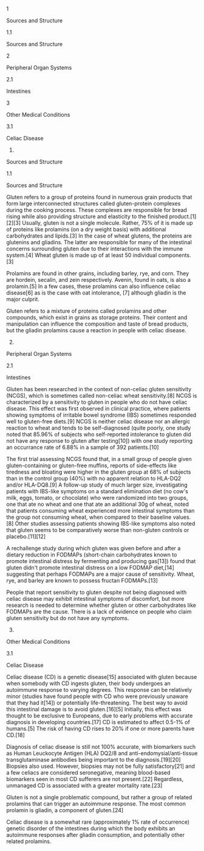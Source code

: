 1

Sources and Structure

1.1

Sources and Structure

2

Peripheral Organ Systems

2.1

Intestines

3

Other Medical Conditions

3.1

Celiac Disease

1.

Sources and Structure

1.1

Sources and Structure

Gluten refers to a group of proteins found in numerous grain products that form large interconnected structures called gluten-protein complexes during the cooking process. These complexes are responsible for bread rising while also providing structure and elasticity to the finished product.[1][2][3] Usually, gluten is not a single molecule. Rather, 75% of it is made up of proteins like prolamins (on a dry weight basis) with additional carbohydrates and lipids.[3] In the case of wheat glutens, the proteins are glutenins and gliadins. The latter are responsible for many of the intestinal concerns surrounding gluten due to their interactions with the immune system.[4] Wheat gluten is made up of at least 50 individual components.[3]

Prolamins are found in other grains, including barley, rye, and corn. They are hordein, secalin, and zein respectively. Avenin, found in oats, is also a prolamin.[5] In a few cases, these prolamins can also influence celiac disease[6] as is the case with oat intolerance, [7] although gliadin is the major culprit.

Gluten refers to a mixture of proteins called prolamins and other compounds, which exist in grains as storage proteins. Their content and manipulation can influence the composition and taste of bread products, but the gliadin prolamins cause a reaction in people with celiac disease.

2.

Peripheral Organ Systems

2.1

Intestines

Gluten has been researched in the context of non-celiac gluten sensitivity (NCGS), which is sometimes called non-celiac wheat sensitivity.[8] NCGS is characterized by a sensitivity to gluten in people who do not have celiac disease. This effect was first observed in clinical practice, where patients showing symptoms of irritable bowel syndrome (IBS) sometimes responded well to gluten-free diets.[9] NCGS is neither celiac disease nor an allergic reaction to wheat and tends to be self-diagnosed (quite poorly, one study noted that 85.96% of subjects who self-reported intolerance to gluten did not have any response to gluten after testing[10]) with one study reporting an occurrance rate of 6.88% in a sample of 392 patients.[10]

The first trial assessing NCGS found that, in a small group of people given gluten-containing or gluten-free muffins, reports of side-effects like tiredness and bloating were higher in the gluten group at 68% of subjects than in the control group (40%) with no apparent relation to HLA-DQ2 and/or HLA-DQ8.[9] A follow-up study of much larger size, investigating patients with IBS-like symptoms on a standard elimination diet (no cow's milk, eggs, tomato, or chocolate) who were randomized into two groups, one that ate no wheat and one that ate an additional 30g of wheat, noted that patients consuming wheat experienced more intestinal symptoms than the group not consuming wheat, when compared to their baseline values.[8] Other studies assessing patients showing IBS-like symptoms also noted that gluten seems to be comparatively worse than non-gluten controls or placebo.[11][12]

A rechallenge study during which gluten was given before and after a dietary reduction in FODMAPs (short-chain carbohydrates known to promote intestinal distress by fermenting and producing gas[13]) found that gluten didn't promote intestinal distress on a low FODMAP diet,[14] suggesting that perhaps FODMAPs are a major cause of sensitivity. Wheat, rye, and barley are known to possess fructan FODMAPs.[13]

People that report sensitivity to gluten despite not being diagnosed with celiac disease may exhibit intestinal symptoms of discomfort, but more research is needed to determine whether gluten or other carbohydrates like FODMAPs are the cause. There is a lack of evidence on people who claim gluten sensitivity but do not have any symptoms. 

3.

Other Medical Conditions

3.1

Celiac Disease

Celiac disease (CD) is a genetic disease[15] associated with gluten because when somebody with CD ingests gluten, their body undergoes an autoimmune response to varying degrees. This response can be relatively minor (studies have found people with CD who were previously unaware that they had it[14]) or potentially life-threatening. The best way to avoid this intestinal damage is to avoid gluten.[16][5] Initially, this effect was thought to be exclusive to Europeans, due to early problems with accurate diagnosis in developing countries.[17] CD is estimated to affect 0.5-1% of humans.[5] The risk of having CD rises to 20% if one or more parents have CD.[18]

Diagnosis of celiac disease is still not 100% accurate, with biomarkers such as Human Leuckocyte Antigen (HLA) DQ2/8 and anti-endomysial/anti-tissue transglutaminase antibodies being important to the diagnosis.[19][20] Biopsies also used. However, biopsies may not be fully satisfactory[21] and a few celiacs are considered seronegative, meaning blood-based biomarkers seen in most CD sufferers are not present.[22] Regardless, unmanaged CD is associated with a greater mortality rate.[23]

Gluten is not a single problematic compound, but rather a group of related prolamins that can trigger an autoimmune response. The most common prolamin is gliadin, a component of gluten.[24]

Celiac disease is a somewhat rare (approximately 1% rate of occurrence) genetic disorder of the intestines during which the body exhibits an autoimmune responses after gliadin consumption, and potentially other related prolamins.

